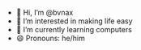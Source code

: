 - 👋 Hi, I’m @bvnax
- 👀 I’m interested in making life easy
- 🌱 I’m currently learning computers
- 😄 Pronouns: he/him

<!---
bvnax/bvnax is a ✨ special ✨ repository because its `README.md` (this file) appears on your GitHub profile.
You can click the Preview link to take a look at your changes.
--->
